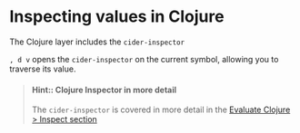 # Inspecting values in Clojure

The Clojure layer includes the `cider-inspector`

`, d v` opens the `cider-inspector` on the current symbol, allowing you to traverse its value.

> #### Hint:: Clojure Inspector in more detail
> The `cider-inspector` is covered in more detail in the [Evaluate Clojure > Inspect section](/evaluating-clojure/inspect.md)
